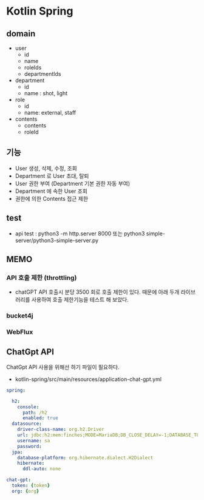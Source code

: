 # Kotlin Spring 

## domain 

- user
  - id
  - name
  - roleIds
  - departmentIds
- department
  - id
  - name : shot, light 
- role
  - id
  - name: external, staff
- contents
  - contents
  - roleId


## 기능
- User 생성, 삭제, 수정, 조회
- Department 로 User 초대, 탈퇴
- User 권한 부여 (Department 기본 권한 자동 부여)
- Department 에 속한 User 조회
- 권한에 의한 Contents 접근 제한 

## test
- api test : python3 -m http.server 8000 또는 python3 simple-server/python3-simple-server.py

## MEMO 
### API 호출 제한 (throttling)
- chatGPT API 호출시 분당 3500 회로 호출 제한이 있다. 때문에 아래 두개 라이브러리를 사용하여 호출 제한기능을 테스트 해 보았다.  
### bucket4j
### WebFlux

## ChatGpt API 

ChatGpt API 사용을 위해선 하기 파일이 필요하다. 
- kotlin-spring/src/main/resources/application-chat-gpt.yml
```yaml
spring:

  h2:
    console:
      path: /h2
      enabled: true
  datasource:
    driver-class-name: org.h2.Driver
    url: jdbc:h2:mem:finches;MODE=MariaDB;DB_CLOSE_DELAY=-1;DATABASE_TO_UPPER=false;NON_KEYWORDS=USER;DB_CLOSE_ON_EXIT=FALSE
    username: sa
    password:
  jpa:
    database-platform: org.hibernate.dialect.H2Dialect
    hibernate:
      ddl-auto: none

chat-gpt:
  token: {token}
  org: {org}
```